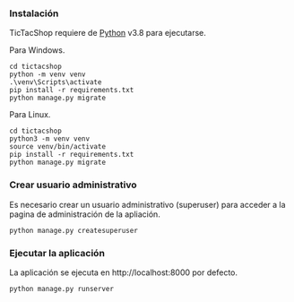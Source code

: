 ### Instalación

TicTacShop requiere de [Python](https://www.python.org/downloads/release/python-380/) v3.8 para ejecutarse.

Para Windows.

```
cd tictacshop
python -m venv venv
.\venv\Scripts\activate
pip install -r requirements.txt
python manage.py migrate
```

Para Linux.

```
cd tictacshop
python3 -m venv venv
source venv/bin/activate
pip install -r requirements.txt
python manage.py migrate
```


### Crear usuario administrativo

Es necesario crear un usuario administrativo (superuser) para acceder a la pagina de administración de la apliación.

```
python manage.py createsuperuser
```


### Ejecutar la aplicación

La aplicación se ejecuta en http://localhost:8000 por defecto.

```
python manage.py runserver
```
